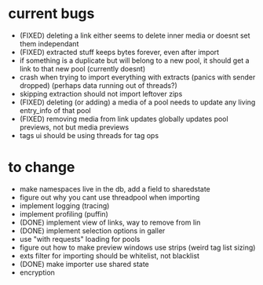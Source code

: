 # current bugs
 - (FIXED) deleting a link either seems to delete inner media or doesnt set them independant 
 - (FIXED) extracted stuff keeps bytes forever, even after import
 - if something is a duplicate but will belong to a new pool, it should get a link to that new pool (currently doesnt)
 - crash when trying to import everything with extracts (panics with sender dropped) (perhaps data running out of threads?)
 - skipping extraction should not import leftover zips
 - (FIXED) deleting (or adding) a media of a pool needs to update any living entry_info of that pool
 - (FIXED) removing media from link updates globally updates pool previews, not but media previews
 - tags ui should be using threads for tag ops

# to change
 - make namespaces live in the db, add a field to sharedstate
 - figure out why you cant use threadpool when importing
 - implement logging (tracing)
 - implement profiling (puffin)
 - (DONE) implement view of links, way to remove from lin
 - (DONE) implement selection options in galler
 - use "with requests" loading for pools
 - figure out how to make preview windows use strips (weird tag list sizing)
 - exts filter for importing should be whitelist, not blacklist
 - (DONE) make importer use shared state
 - encryption
 